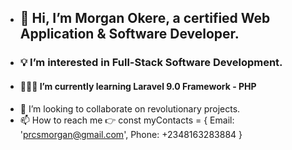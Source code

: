 - ## 👋 Hi, I’m Morgan Okere, a certified Web Application & Software Developer.
- ### 💡 I’m interested in Full-Stack Software Development.
- #### 👨🏻‍💻 I’m currently learning Laravel 9.0 Framework - PHP
- 🤝 I’m looking to collaborate on revolutionary projects.
- 📫 How to reach me 👉 const myContacts = { Email: 'prcsmorgan@gmail.com', Phone: +2348163283884 }

<!---
realmorgan/realmorgan is a ✨ special ✨ repository because its `README.md` (this file) appears on your GitHub profile.
You can click the Preview link to take a look at your changes.
--->
